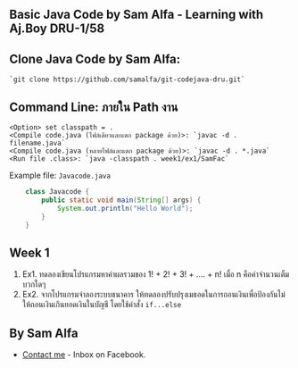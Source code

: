 ## Basic Java Code by Sam Alfa - Learning with Aj.Boy DRU-1/58
<!-- <img src="SamalfaSublimeTheme-v1-0-0-0.png" /> -->

## Clone Java Code by Sam Alfa:
	`git clone https://github.com/samalfa/git-codejava-dru.git`

## Command Line: ภายใน Path งาน
    <Option> set classpath = .
    <Compile code.java (ไฟล์เดียวและแตก package ด้วย)>: `javac -d . filename.java`
    <Compile code.java (หลายไฟล์และแตก package ด้วย)>: `javac -d . *.java`
    <Run file .class>: `java -classpath . week1/ex1/SamFac`

Example file: `Javacode.java`

````java
    class Javacode {
        public static void main(String[] args) {
            System.out.println("Hello World");
        }
    }
````

## Week 1
1. Ex1. ทดลองเขียนโปรแกรมหาค่าผลรวมของ 1! + 2! + 3! + .... + n! เมื่อ n คือค่าจำนวนเต็มบวกใดๆ
2. Ex2. จากโปรแกรมจำลองระบบธนาคาร ให้ทดลองปรับปรุงเมธอดในการถอนเงินเพื่อป้องกันไม่ให้ถอนเงินเกินยอดเงินในบัญชี โดยใช้คำสั่ง `if...else`

## By Sam Alfa
+ [Contact me](https://www.facebook.com/sam.tunk) - Inbox on Facebook.
